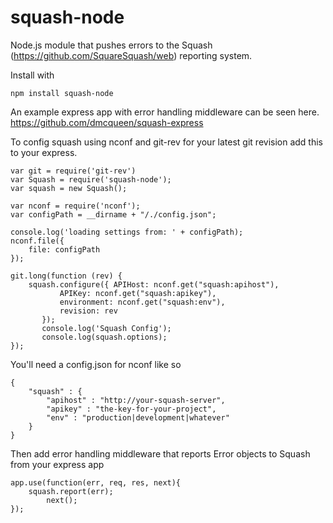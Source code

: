 squash-node
==============

Node.js module that pushes errors to the Squash (https://github.com/SquareSquash/web) reporting system.   

Install with 

	npm install squash-node

An example express app with error handling middleware can be seen here.
https://github.com/dmcqueen/squash-express


To config squash using nconf and git-rev for your latest git revision add this to your express.

	var git = require('git-rev')
	var Squash = require('squash-node');
	var squash = new Squash(); 

	var nconf = require('nconf');
	var configPath = __dirname + "/./config.json";

	console.log('loading settings from: ' + configPath);
	nconf.file({
	    file: configPath
	});

	git.long(function (rev) {
	    squash.configure({ APIHost: nconf.get("squash:apihost"),
	           APIKey: nconf.get("squash:apikey"),
	           environment: nconf.get("squash:env"),
	           revision: rev
	       });
	       console.log('Squash Config');
	       console.log(squash.options);
	});

You'll need a config.json for nconf like so

	{
		"squash" : {
			"apihost" : "http://your-squash-server",
			"apikey" : "the-key-for-your-project",
			"env" : "production|development|whatever"
		}
	} 
	
	 
Then add error handling middleware that reports Error objects to Squash from your express app 

	app.use(function(err, req, res, next){
		squash.report(err);
    		next();
	});

